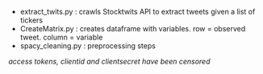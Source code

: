 - extract_twits.py : crawls Stocktwits API to extract tweets given a list of tickers
- CreateMatrix.py : creates dataframe with variables. row = observed tweet. column = variable
- spacy_cleaning.py : preprocessing steps

_access tokens, clientid and clientsecret have been censored_
